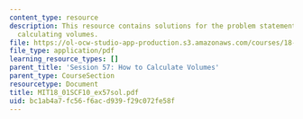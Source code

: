 ```yaml
---
content_type: resource
description: This resource contains solutions for the problem statements related to
  calculating volumes.
file: https://ol-ocw-studio-app-production.s3.amazonaws.com/courses/18-01sc-single-variable-calculus-fall-2010/bc1ab4a7fc56f6acd939f29c072fe58f_MIT18_01SCF10_ex57sol.pdf
file_type: application/pdf
learning_resource_types: []
parent_title: 'Session 57: How to Calculate Volumes'
parent_type: CourseSection
resourcetype: Document
title: MIT18_01SCF10_ex57sol.pdf
uid: bc1ab4a7-fc56-f6ac-d939-f29c072fe58f
---
```

